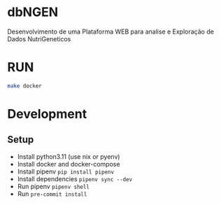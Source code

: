# dbNGEN

Desenvolvimento de uma Plataforma WEB para analise e Exploração de Dados NutriGeneticos

# RUN

```bash
make docker
```

# Development

## Setup

- Install python3.11 (use nix or pyenv)
- Install docker and docker-compose
- Install pipenv `pip install pipenv`
- Install dependencies `pipenv sync --dev`
- Run pipenv `pipenv shell`
- Run `pre-commit install`
